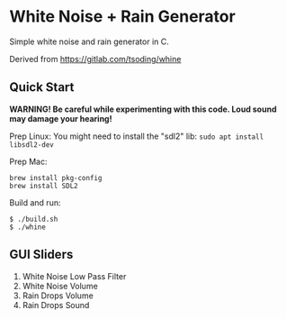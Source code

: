 # White Noise + Rain Generator

Simple white noise and rain generator in C.

Derived from https://gitlab.com/tsoding/whine

## Quick Start

**WARNING! Be careful while experimenting with this code. Loud sound may damage your hearing!**

Prep Linux:
You might need to install the "sdl2" lib: `sudo apt install libsdl2-dev`

Prep Mac:
```console
brew install pkg-config
brew install SDL2
```

Build and run:
```console
$ ./build.sh
$ ./whine
```

## GUI Sliders

1. White Noise Low Pass Filter
2. White Noise Volume
3. Rain Drops Volume
4. Rain Drops Sound

